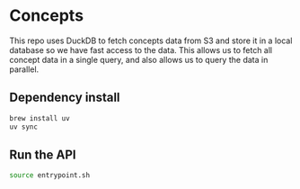 # Concepts

This repo uses DuckDB to fetch concepts data from S3 and store it in a local
database so we have fast access to the data. This allows us to fetch all concept
data in a single query, and also allows us to query the data in parallel.

## Dependency install

```bash
brew install uv
uv sync
```

## Run the API

```bash
source entrypoint.sh
```
